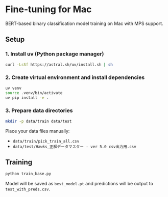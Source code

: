 # Fine-tuning for Mac

BERT-based binary classification model training on Mac with MPS support.

## Setup

### 1. Install uv (Python package manager)
```bash
curl -LsSf https://astral.sh/uv/install.sh | sh
```

### 2. Create virtual environment and install dependencies
```bash
uv venv
source .venv/bin/activate
uv pip install -e .
```

### 3. Prepare data directories
```bash
mkdir -p data/train data/test
```

Place your data files manually:
- `data/train/pick_train_all.csv`
- `data/test/Hawks_正解データマスター - ver 5.0 csv出力用.csv`

## Training

```bash
python train_base.py
```

Model will be saved as `best_model.pt` and predictions will be output to `test_with_preds.csv`.

